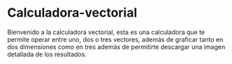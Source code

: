 # Calculadora-vectorial
Bienvenido a la calculadora vectorial, esta es una calculadora que te permite operar entre uno, dos o tres vectores, además de graficar tanto en dos dimensiones como en tres además de permitirte descargar una imagen detallada de los resultados.
